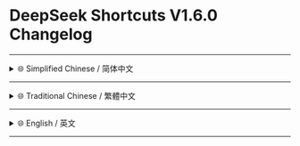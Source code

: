 <!--
# 建议在 [GitHub](https://github.com/MiPoNianYou/UserScripts/blob/main/Changelogs/DeepSeek-Shortcuts-Changelog.md) 查看完整日志 以获得最佳呈现效果 <br/> 建議在 [GitHub](https://github.com/MiPoNianYou/UserScripts/blob/main/Changelogs/DeepSeek-Shortcuts-Changelog.md) 查看完整日誌 以獲得最佳呈現效果 <br/> For The Most Accurate & Clear Presentation We Recommend Viewing The Full Changelog On [GitHub](https://github.com/MiPoNianYou/UserScripts/blob/main/Changelogs/DeepSeek-Shortcuts-Changelog.md)
-->

# DeepSeek Shortcuts V1.6.0 Changelog

---

<details>
<summary>🌐 Simplified Chinese / 简体中文</summary>

## 🛠️ 功能优化修复

- **🎯 元素定位强化**
    - **精准识别元素** - 优化了获取元素函数的内部逻辑 增强了其通过过滤文本定位目标元素的能力 特别是针对 `#` 开头的 ID 选择器
    - **修复功能失效** - 解决了因 DeepSeek 页面结构更新 导致「重新生成回答」快捷键无法准确识别并触发目标按钮的问题

- **💡 帮助页面优化**
    - **文本赋值简化** - 优化了帮助面板内描述文本的获取方式 运行更高效

</details>

---

<details>
<summary>🌐 Traditional Chinese / 繁體中文</summary>

## 🛠️ 功能優化修復

- **🎯 元素定位強化**
    - **精準識別元素** - 優化了獲取元素函式的內部邏輯 增強了其透過過濾文本定位目標元素的能力 特別是針對 `#` 開頭的 ID 選擇器
    - **修復功能失效** - 解決了因 DeepSeek 頁面結構更新 導致「重新生成回答」快捷鍵無法準確識別並觸發目標按鈕的問題

- **💡 幫助頁面優化**
    - **文本賦值簡化** - 優化了幫助面板內描述文本的獲取方式 運行更高效

</details>

---

<details>
<summary>🌐 English / 英文</summary>

## 🛠️ Feature Enhancements & Fixes

- **🎯 Enhanced Element Targeting**
    - **Refined Element Identification:** Refined the internal logic of the element retrieval function, improving its accuracy in locating elements through text filtering, especially for ID selectors prefixed with `#`.
    - **'Regenerate Answer' Shortcut Fix:** Addressed an issue where DeepSeek page structure updates caused the 'Regenerate Answer' shortcut to fail in correctly identifying and triggering the intended button.

- **💡 Help Page Optimization**
    - **Streamlined Descriptive Text Retrieval:** Optimized the retrieval of descriptive text within the help panel, enhancing operational efficiency.

</details>

---
